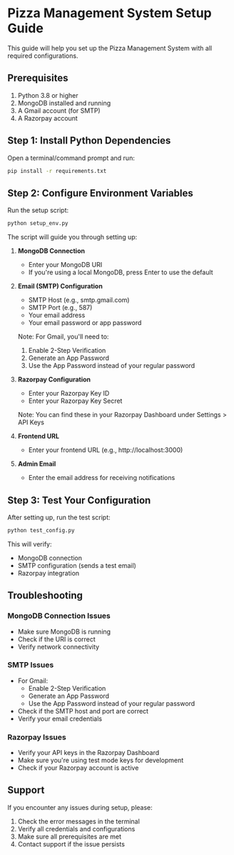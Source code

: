 # Pizza Management System Setup Guide

This guide will help you set up the Pizza Management System with all required configurations.

## Prerequisites

1. Python 3.8 or higher
2. MongoDB installed and running
3. A Gmail account (for SMTP)
4. A Razorpay account

## Step 1: Install Python Dependencies

Open a terminal/command prompt and run:

```bash
pip install -r requirements.txt
```

## Step 2: Configure Environment Variables

Run the setup script:

```bash
python setup_env.py
```

The script will guide you through setting up:

1. **MongoDB Connection**
   - Enter your MongoDB URI
   - If you're using a local MongoDB, press Enter to use the default

2. **Email (SMTP) Configuration**
   - SMTP Host (e.g., smtp.gmail.com)
   - SMTP Port (e.g., 587)
   - Your email address
   - Your email password or app password
   
   Note: For Gmail, you'll need to:
   1. Enable 2-Step Verification
   2. Generate an App Password
   3. Use the App Password instead of your regular password

3. **Razorpay Configuration**
   - Enter your Razorpay Key ID
   - Enter your Razorpay Key Secret
   
   Note: You can find these in your Razorpay Dashboard under Settings > API Keys

4. **Frontend URL**
   - Enter your frontend URL (e.g., http://localhost:3000)

5. **Admin Email**
   - Enter the email address for receiving notifications

## Step 3: Test Your Configuration

After setting up, run the test script:

```bash
python test_config.py
```

This will verify:
- MongoDB connection
- SMTP configuration (sends a test email)
- Razorpay integration

## Troubleshooting

### MongoDB Connection Issues
- Make sure MongoDB is running
- Check if the URI is correct
- Verify network connectivity

### SMTP Issues
- For Gmail:
  - Enable 2-Step Verification
  - Generate an App Password
  - Use the App Password instead of your regular password
- Check if the SMTP host and port are correct
- Verify your email credentials

### Razorpay Issues
- Verify your API keys in the Razorpay Dashboard
- Make sure you're using test mode keys for development
- Check if your Razorpay account is active

## Support

If you encounter any issues during setup, please:
1. Check the error messages in the terminal
2. Verify all credentials and configurations
3. Make sure all prerequisites are met
4. Contact support if the issue persists 